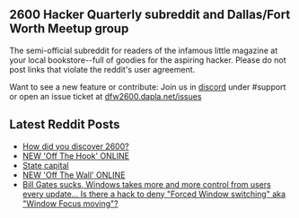 ## 2600 Hacker Quarterly subreddit and Dallas/Fort Worth Meetup group
The semi-official subreddit for readers of the infamous little magazine at your local bookstore--full of goodies for the aspiring hacker. Please do not post links that violate the reddit's user agreement.

Want to see a new feature or contribute: 
Join us in [discord](https://dfw2600.dapla.net/chat) under #support or open an issue ticket at [dfw2600.dapla.net/issues](https://dfw2600.dapla.net/issues)

## Latest Reddit Posts
<!-- BLOG-POST-LIST:START -->
- [How did you discover 2600?](https://www.reddit.com/r/2600/comments/1bmmqr9/how_did_you_discover_2600/)
- [NEW 'Off The Hook' ONLINE](https://2600.com/hook/20-03-2024)
- [State capital](https://www.reddit.com/r/2600/comments/1bjld8j/state_capital/)
- [NEW 'Off The Wall' ONLINE](https://2600.com/wall/19-03-2024)
- [Bill Gates sucks, Windows takes more and more control from users every update... Is there a hack to deny "Forced Window switching" aka "Window Focus moving"?](https://www.reddit.com/r/2600/comments/1bhtd8a/bill_gates_sucks_windows_takes_more_and_more/)
<!-- BLOG-POST-LIST:END -->
